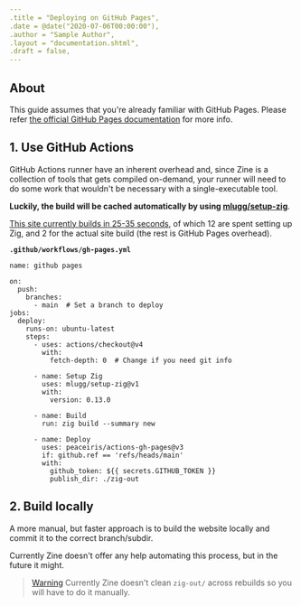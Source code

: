 ```yaml
---
.title = "Deploying on GitHub Pages",
.date = @date("2020-07-06T00:00:00"),
.author = "Sample Author",
.layout = "documentation.shtml",
.draft = false,
--- 
```

## About
This guide assumes that you're already familiar with GitHub Pages. Please refer [the official GitHub Pages documentation](https://pages.github.com/) for more info.

## 1. Use GitHub Actions

GitHub Actions runner have an inherent overhead and, since Zine is a collection of tools that gets compiled on-demand, your runner will need to do some work that wouldn't be necessary with a single-executable tool.

**Luckily, the build will be cached automatically by using [mlugg/setup-zig](https://github.com/marketplace/actions/setup-zig-compiler)**.

[This site currently builds in 25-35 seconds](https://github.com/kristoff-it/zine-ssg.io/actions), of which 12 are spent setting up Zig, and 2 for the actual site build (the rest is GitHub Pages overhead).

**`.github/workflows/gh-pages.yml`**
```
name: github pages

on:
  push:
    branches:
      - main  # Set a branch to deploy
jobs:
  deploy:
    runs-on: ubuntu-latest
    steps:
      - uses: actions/checkout@v4
        with:
          fetch-depth: 0  # Change if you need git info

      - name: Setup Zig
        uses: mlugg/setup-zig@v1
        with:
          version: 0.13.0
          
      - name: Build
        run: zig build --summary new
          
      - name: Deploy
        uses: peaceiris/actions-gh-pages@v3
        if: github.ref == 'refs/heads/main'
        with:
          github_token: ${{ secrets.GITHUB_TOKEN }}
          publish_dir: ./zig-out
```

## 2. Build locally
A more manual, but faster approach is to build the website locally and commit it to the correct branch/subdir. 

Currently Zine doesn't offer any help automating this process, but in the future it might.

>[Warning]($block.attrs('warning')) 
>Currently Zine doesn't clean `zig-out/` across rebuilds so you will have to
>do it manually.

